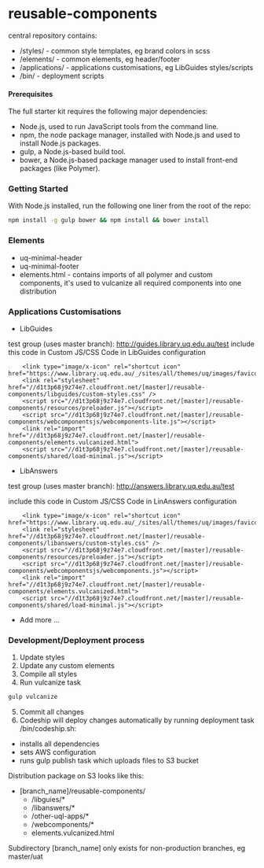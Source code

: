 # reusable-components

central repository contains:

- /styles/ - common style templates, eg brand colors in scss 
- /elements/ - common elements, eg header/footer
- /applications/ - applications customisations, eg LibGuides styles/scripts
- /bin/ - deployment scripts

#### Prerequisites 

The full starter kit requires the following major dependencies:

- Node.js, used to run JavaScript tools from the command line.
- npm, the node package manager, installed with Node.js and used to install Node.js packages.
- gulp, a Node.js-based build tool.
- bower, a Node.js-based package manager used to install front-end packages (like Polymer).

### Getting Started

With Node.js installed, run the following one liner from the root of the repo:

```sh
npm install -g gulp bower && npm install && bower install
```

### Elements

- uq-minimal-header
- uq-minimal-footer
- elements.html - contains imports of all polymer and custom components, it's used to vulcanize all required components into one distribution


### Applications Customisations

- LibGuides

test group (uses master branch): http://guides.library.uq.edu.au/test
include this code in Custom JS/CSS Code in LibGuides configuration

        <link type="image/x-icon" rel="shortcut icon" href="https://www.library.uq.edu.au/_/sites/all/themes/uq/images/favicon.ico">
        <link rel="stylesheet" href="//d1t3p68j9z74e7.cloudfront.net/[master]/reusable-components/libguides/custom-styles.css" />
        <script src="//d1t3p68j9z74e7.cloudfront.net/[master]/reusable-components/resources/preloader.js"></script>
        <script src="//d1t3p68j9z74e7.cloudfront.net/[master]/reusable-components/webcomponentsjs/webcomponents-lite.js"></script>
        <link rel="import" href="//d1t3p68j9z74e7.cloudfront.net/[master]/reusable-components/elements.vulcanized.html">
        <script src="//d1t3p68j9z74e7.cloudfront.net/[master]/reusable-components/shared/load-minimal.js"></script>

- LibAnswers

test group (uses master branch): http://answers.library.uq.edu.au/test

include this code in Custom JS/CSS Code in LinAnswers configuration

        <link type="image/x-icon" rel="shortcut icon" href="https://www.library.uq.edu.au/_/sites/all/themes/uq/images/favicon.ico">
        <link rel="stylesheet" href="//d1t3p68j9z74e7.cloudfront.net/[master]/reusable-components/libanswers/custom-styles.css" />
        <script src="//d1t3p68j9z74e7.cloudfront.net/[master]/reusable-components/resources/preloader.js"></script>
        <script src="//d1t3p68j9z74e7.cloudfront.net/[master]/reusable-components/webcomponentsjs/webcomponents.js"></script>
        <link rel="import" href="//d1t3p68j9z74e7.cloudfront.net/[master]/reusable-components/elements.vulcanized.html">
        <script src="//d1t3p68j9z74e7.cloudfront.net/[master]/reusable-components/shared/load-minimal.js"></script>

- Add more ...

### Development/Deployment process

1. Update styles
2. Update any custom elements
3. Compile all styles 
4. Run vulcanize task
```sh
gulp vulcanize
```

5. Commit all changes
6. Codeship will deploy changes automatically by running
deployment task /bin/codeship.sh:
- installs all dependencies
- sets AWS configuration
- runs gulp publish task which uploads files to S3 bucket

Distribution package on S3 looks like this:

- [branch_name]/reusable-components/
    - /libguies/*
    - /libanswers/*
    - /other-uql-apps/*
    - /webcomponents/*
    - elements.vulcanized.html   
    
Subdirectory [branch_name] only exists for non-production branches, eg master/uat 


